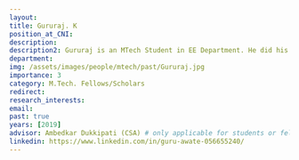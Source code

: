 ```yaml
---
layout: 
title: Gururaj. K
position_at_CNI: 
description: 
description2: Gururaj is an MTech Student in EE Department. He did his BTech from NITK Surathkal. He has previously worked at INTEL India for a year. He is interested in Machine Learning and Statistical modelling. His current research focuses on Statistical Network Analysis , Generative Modelling for large-scale Networks ,Dynamic Networks and Heterogenous Networks.
department:
img: /assets/images/people/mtech/past/Gururaj.jpg
importance: 3
category: M.Tech. Fellows/Scholars
redirect: 
research_interests: 
email: 
past: true
years: [2019]
advisor: Ambedkar Dukkipati (CSA) # only applicable for students or fellows
linkedin: https://www.linkedin.com/in/guru-awate-056655240/
---
```

